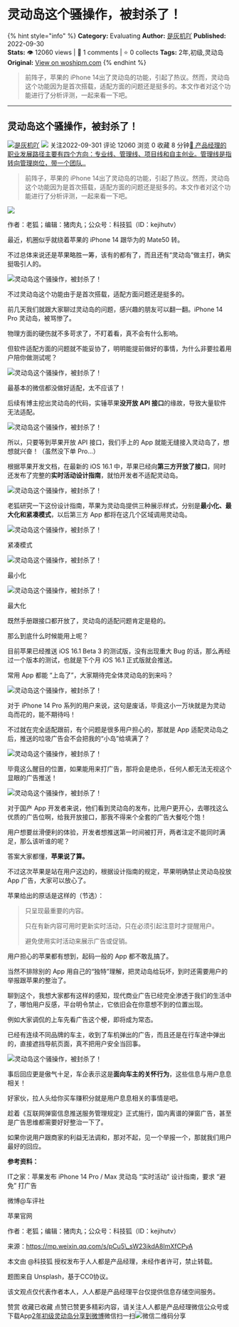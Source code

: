 # 灵动岛这个骚操作，被封杀了！
{% hint style="info" %}
**Category:** Evaluating
**Author:** [是灰机吖](https://www.woshipm.com/u/69206)
**Published:** 2022-09-30  
**Stats:** 👁️ 12060 views | 💬 1 comments | ⭐ 0 collects
**Tags:** 2年,初级,灵动岛
**Original:** [View on woshipm.com](https://www.woshipm.com/evaluating/5631292.html)
{% endhint %}
> 前阵子，苹果的 iPhone 14出了灵动岛的功能，引起了热议。然而，灵动岛这个功能因为是首次搭载，适配方面的问题还是挺多的。本文作者对这个功能进行了分析评测，一起来看一下吧。

---

## 灵动岛这个骚操作，被封杀了！

[![](https://image.woshipm.com/wp-files/2019/12/eExfcnn7GeqYxrRzlDJp.gif!/both/72x72)](https://www.woshipm.com/u/69206)[是灰机吖](https://www.woshipm.com/u/69206) ![](https://static.woshipm.com/tag/1124_1@2x.png) 关注2022-09-301 评论 12060 浏览 0 收藏 8 分钟[🔗 产品经理的职业发展路径主要有四个方向：专业线、管理线、项目线和自主创业。管理线是指转向管理岗位，带一个团队..](https://ke.qidianla.com/courses/90pm)

> 前阵子，苹果的 iPhone 14出了灵动岛的功能，引起了热议。然而，灵动岛这个功能因为是首次搭载，适配方面的问题还是挺多的。本文作者对这个功能进行了分析评测，一起来看一下吧。

![](https://image.woshipm.com/wp-files/2022/09/t7SRbKas2BncawPc2nrJ.png)

作者：老狐；编辑：猪肉丸；公众号：科技狐（ID：kejihutv）

最近，机圈似乎就绕着苹果的 iPhone 14 跟华为的 Mate50 转。

不过总体来说还是苹果略胜一筹，该有的都有了，而且还有“灵动岛”做主打，确实挺吸引人的。

![灵动岛这个骚操作，被封杀了！](https://image.woshipm.com/wp-files/2022/09/sFV5b7uW9wPJPm1RuxUL.png)

不过灵动岛这个功能由于是首次搭载，适配方面问题还是挺多的。

前几天我们就跟大家聊过灵动岛的问题，感兴趣的朋友可以翻一翻。iPhone 14 Pro 灵动岛，被骂惨了。

物理方面的硬伤就不多苛求了，不盯着看，真不会有什么影响。

但软件适配方面的问题就不能妥协了，明明能提前做好的事情，为什么非要拉着用户陪你做测试呢？

![灵动岛这个骚操作，被封杀了！](https://image.woshipm.com/wp-files/2022/09/AUKt6UffOmcltjLumD6B.png)

最基本的微信都没做好适配，太不应该了！

后续有博主挖出灵动岛的代码，实锤苹果**没开放 API 接口**的缘故，导致大量软件无法适配。

![灵动岛这个骚操作，被封杀了！](https://image.woshipm.com/wp-files/2022/09/pcqJ5n9JuLEPUgR0hDHi.png)

所以，只要等到苹果开放 API 接口，我们手上的 App 就能无缝接入灵动岛了，想想就兴奋！（虽然没下单 Pro…）

根据苹果开发文档，在最新的 iOS 16.1 中，苹果已经向**第三方开放了接口**，同时还发布了完整的**实时活动设计指南**，就怕开发者不适配灵动岛。

![灵动岛这个骚操作，被封杀了！](https://image.woshipm.com/wp-files/2022/09/v3nUiIl8roMlGmCpZHUF.png)

老狐研究一下这份设计指南，苹果为灵动岛提供三种展示样式，分别是**最小化、最大化和紧凑模式**，以后第三方 App 都将在这几个区域调用灵动岛。

![灵动岛这个骚操作，被封杀了！](https://image.woshipm.com/wp-files/2022/09/3vThhsIR1tmzo207b5lS.png)

紧凑模式

![灵动岛这个骚操作，被封杀了！](https://image.woshipm.com/wp-files/2022/09/RXeeSqCbT8bbgF1lK1A4.png)

最小化

![灵动岛这个骚操作，被封杀了！](https://image.woshipm.com/wp-files/2022/09/FLdsgtbUlypkrdWX6fA7.png)

最大化

既然手册跟接口都开放了，灵动岛的适配问题肯定是稳的。

那么到底什么时候能用上呢？

目前苹果已经推送 iOS 16.1 Beta 3 的测试版，没有出现重大 Bug 的话，那么再经过一个版本的测试，也就是下个月 iOS 16.1 正式版就会推送。

常用 App 都能 “上岛了”，大家期待完全体灵动岛的到来吗？

![灵动岛这个骚操作，被封杀了！](https://image.woshipm.com/wp-files/2022/09/k4wU3gZK9guWfcMsy0Vc.gif)

对于 iPhone 14 Pro 系列的用户来说，这句是废话，毕竟这小一万块就是为灵动岛而花的，能不期待吗！

不过就在完全适配跟前，有个问题是很多用户担心的，那就是 App 适配灵动岛之后，推送的垃圾广告会不会把我的“小岛”给填满了？

![灵动岛这个骚操作，被封杀了！](https://image.woshipm.com/wp-files/2022/09/yVLhgSVcVRjj3EZ4il5H.gif)

毕竟这么醒目的位置，如果能用来打广告，那将会是绝杀，任何人都无法无视这个显眼的广告推送！

![灵动岛这个骚操作，被封杀了！](https://image.woshipm.com/wp-files/2022/09/L80OciAv0VkcB8f1k7NQ.jpeg)

对于国产 App 开发者来说，他们看到灵动岛的发布，比用户更开心，去哪找这么优质的广告位啊，给我开放接口，那我不得来个全套的广告大餐吃个饱！

用户想要丝滑便利的体验，开发者想推送第一时间被打开，两者注定不能同时满足，那么该听谁的呢？

答案大家都懂，**苹果说了算。**

不过这次苹果是站在用户这边的，根据设计指南的规定，苹果明确禁止灵动岛投放 App 广告，大家可以放心了。

苹果给出的原话是这样的（节选）：

> 只呈现最重要的内容。
> 
> 只在有新内容可用时更新实时活动，只在必须引起注意时才提醒用户。
> 
> 避免使用实时活动来展示广告或促销。

用户担心的苹果都有想到，起码一般的 App 都不敢乱搞了。

当然不排除别的 App 用自己的“独特”理解，把灵动岛给玩坏，到时还需要用户的举报跟苹果的整治了。

聊到这个，我想大家都有这样的感知，现代商业广告已经完全渗透于我们的生活中了，哪怕用户反感，平台明令禁止，它依旧会在你意想不到的位置出现。

例如大家调侃的上车先看广告这个梗，即将成为常态。

已经有连续不同品牌的车主，收到了车机弹出的广告，而且还是在行车途中弹出的，直接遮挡导航页面，真不把用户安全当回事。

![灵动岛这个骚操作，被封杀了！](https://image.woshipm.com/wp-files/2022/09/Wofd8jrlNec1eoWZg40K.png)

事后回应更是傲气十足，车企表示这是**面向车主的关怀行为**，这些信息与用户息息相关！

好家伙，拉人头给你买车赚积分就是用户息息相关的事情是吧。

趁着《互联网弹窗信息推送服务管理规定》正式施行，国内离谱的弹窗广告，甚至是广告思维都需要好好整治一下了。

如果你说用户跟商家的利益无法调和，那对不起，见一个举报一个，那就我们用户最好的回应。

**参考资料：**

IT之家：苹果发布 iPhone 14 Pro / Max 灵动岛 “实时活动” 设计指南，要求 “避免” 打广告

微博@车评社

苹果官网

作者：老狐；编辑：猪肉丸；公众号：科技狐（ID：kejihutv）

来源：https://mp.weixin.qq.com/s/pCu5\_sW23ikdA8ImXfCPyA

本文由 @科技狐 授权发布于人人都是产品经理，未经作者许可，禁止转载。

题图来自 Unsplash，基于CC0协议。

该文观点仅代表作者本人，人人都是产品经理平台仅提供信息存储空间服务。

赞赏 收藏已收藏 点赞已赞更多精彩内容，请关注人人都是产品经理微信公众号或下载App[2年](https://www.woshipm.com/tag/2%e5%b9%b4)[初级](https://www.woshipm.com/tag/%e5%88%9d%e7%ba%a7)[灵动岛](https://www.woshipm.com/tag/%e7%81%b5%e5%8a%a8%e5%b2%9b)[分享到微博](https://service.weibo.com/share/share.php?appkey=2775287854&title=灵动岛这个骚操作，被封杀了！&url=https://www.woshipm.com/evaluating/5631292.html&pic=https://image.woshipm.com/wp-files/2022/09/t7SRbKas2BncawPc2nrJ.png)微信扫一扫![微信二维码](https://api.pwmqr.com/qrcode/create/?url=https://www.woshipm.com/evaluating/5631292.html)分享